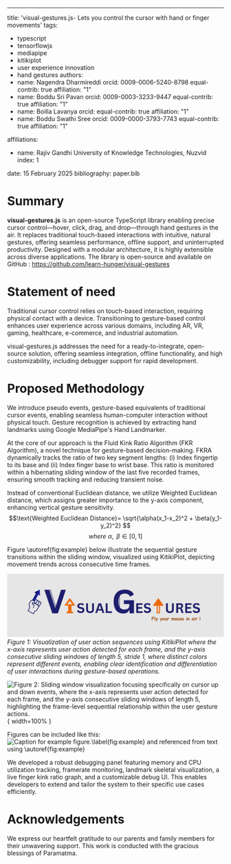 ---
title: 'visual-gestures.js- Lets you control the cursor with hand or finger movements'
tags:
  - typescript
  - tensorflowjs
  - mediapipe
  - kitikiplot
  - user experience innovation
  - hand gestures
authors:
  - name: Nagendra Dharmireddi
    orcid: 0009-0006-5240-8798
    equal-contrib: true
    affiliation: "1"
  - name: Boddu Sri Pavan
    orcid: 0009-0003-3233-9447
    equal-contrib: true
    affiliation: "1"
  - name: Boilla Lavanya
    orcid: 
    equal-contrib: true
    affiliation: "1"
  - name: Boddu Swathi Sree
    orcid: 0009-0000-3793-7743
    equal-contrib: true
    affiliation: "1"
  
affiliations:
 - name: Rajiv Gandhi University of Knowledge Technologies, Nuzvid
   index: 1
 
date: 15 February 2025
bibliography: paper.bib

# Summary

**visual-gestures.js** is an open-source TypeScript library enabling precise
cursor control—hover, click, drag, and drop—through hand gestures in the air.
It replaces traditional touch-based interactions with intuitive, 
natural gestures, offering seamless performance, offline support, and 
uninterrupted productivity. Designed with a modular architecture, it is highly
extensible across diverse applications. The library is open-source and 
available on GitHub \: https://github.com/learn-hunger/visual-gestures

# Statement of need

Traditional cursor control relies on touch-based interaction, requiring 
physical contact with a device. Transitioning to gesture-based control 
enhances user experience across various domains, including AR, VR, gaming, 
healthcare, e-commerce, and industrial automation.

visual-gestures.js addresses the need for a ready-to-integrate, open-source 
solution, offering seamless integration, offline functionality, and 
high customizability, including debugger support for rapid development.

# Proposed Methodology

We introduce pseudo events, gesture-based equivalents of traditional 
cursor events, enabling seamless human-computer interaction without 
physical touch. Gesture recognition is achieved by extracting hand landmarks 
using Google MediaPipe's Hand Landmarker.

At the core of our approach is the Fluid Kink Ratio Algorithm (FKR Algorithm), 
a novel technique for gesture-based decision-making. FKRA dynamically tracks 
the ratio of two key segment lengths: (i) Index fingertip to its base and 
(ii) Index finger base to wrist base. This ratio is monitored within a 
hibernating sliding window of the last five recorded frames, ensuring 
smooth tracking and reducing transient noise.

Instead of conventional Euclidean distance, we utilize 
Weighted Euclidean distance, which assigns greater importance to the y-axis 
component, enhancing vertical gesture sensitivity. </br>
$$\text{Weighted Euclidean Distance}= 
\sqrt{\alpha(x_1-x_2)^2 + \beta(y_1-y_2)^2} $$
$$where \text{ } \alpha,\text{ }\beta \in [0,1]$$

Figure \autoref{fig:example}  below illustrate the sequential gesture transitions within the
sliding window, visualized using KitikiPlot, depicting movement trends across 
consecutive time frames.


![Visualization of user action sequences using KitikiPlot \label{fig:example}](./src/assets/Banner.png)
*Figure 1: Visualization of user action sequences using KitikiPlot where 
the x-axis represents user action detected for each frame, and the y-axis 
consecutive sliding windows of length 5, stride 1, where distinct colors 
represent different events, enabling clear identification 
and differentiation of user interactions during 
gesture-based operations.*

![Figure 2: Sliding window visualization focusing specifically on cursor up 
and down events, where the x-axis represents user action detected for 
each frame, and the y-axis consecutive sliding windows of length 5, 
highlighting the frame-level sequential relationship within the 
user gesture actions.](VisualGesturesJS_1.png){ width=100% }

Figures can be included like this:
![Caption for example figure.\label{fig:example}](VisualGesturesJS_1.png)
and referenced from text using \autoref{fig:example}


We developed a robust debugging panel featuring memory and CPU utilization tracking, framerate monitoring, landmark skeletal visualization, a live finger kink ratio graph, and a customizable debug UI. This enables developers to extend and tailor the system to their specific use cases efficiently.

# Acknowledgements

We express our heartfelt gratitude to our parents and family members for 
their unwavering support. This work is conducted with the gracious blessings of 
Paramatma.